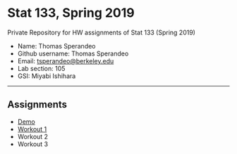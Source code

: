 # Stat 133, Spring 2019

Private Repository for HW assignments of Stat 133 (Spring 2019)

- Name: Thomas Sperandeo
- Github username: Thomas Sperandeo
- Email: tsperandeo@berkeley.edu
- Lab section: 105
- GSI: Miyabi Ishihara

-----

## Assignments

- [Demo](demo)
- [Workout 1](workout1)
- Workout 2
- Workout 3


